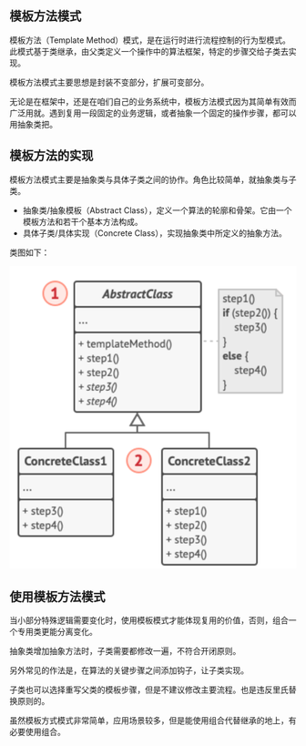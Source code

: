 ## 模板方法模式

模板方法（Template Method）模式，是在运行时进行流程控制的行为型模式。此模式基于类继承，由父类定义一个操作中的算法框架，特定的步骤交给子类去实现。

模板方法模式主要思想是封装不变部分，扩展可变部分。

无论是在框架中，还是在咱们自己的业务系统中，模板方法模式因为其简单有效而广泛用就。遇到复用一段固定的业务逻辑，或者抽象一个固定的操作步骤，都可以用抽象类把。

## 模板方法的实现

模板方法模式主要是抽象类与具体子类之间的协作。角色比较简单，就抽象类与子类。

- 抽象类/抽象模板（Abstract Class），定义一个算法的轮廓和骨架。它由一个模板方法和若干个基本方法构成。
- 具体子类/具体实现（Concrete Class），实现抽象类中所定义的抽象方法。

类图如下：

![pattern_template](pattern_template.png)

## 使用模板方法模式

当小部分特殊逻辑需要变化时，使用模板模式才能体现复用的价值，否则，组合一个专用类更能分离变化。

抽象类增加抽象方法时，子类需要都修改一遍，不符合开闭原则。

另外常见的作法是，在算法的关键步骤之间添加钩子，让子类实现。

子类也可以选择重写父类的模板步骤，但是不建议修改主要流程。也是违反里氏替换原则的。

虽然模板方式模式非常简单，应用场景较多，但是能使用组合代替继承的地上，有必要使用组合。

